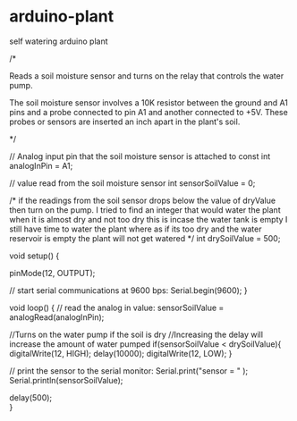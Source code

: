 arduino-plant
=============

self watering arduino plant 

/*
 
  
  Reads a soil moisture sensor and turns on the relay that controls the water pump.
  
  The soil moisture sensor involves a 10K resistor between the ground and A1 pins
  and a probe connected to pin A1 and another connected to +5V. These probes or sensors 
  are inserted an inch apart in the plant's soil.
  
 */


// Analog input pin that the soil moisture sensor is attached to
const int analogInPin = A1;  

// value read from the soil moisture sensor
int sensorSoilValue = 0; 

 /* if the readings from the soil sensor drops below the value of dryValue then turn on the pump. 
 I tried to find an integer that would water the plant when it is almost dry and not too dry this is incase the water  tank is empty 
 I still have time to water the plant where as if its too dry and the water reservoir is empty the plant will not get watered
*/
int drySoilValue = 500;   

void setup() {
  
  pinMode(12, OUTPUT);
  
  // start serial communications at 9600 bps:
  Serial.begin(9600); 
}

void loop() {
  // read the analog in value:
  sensorSoilValue = analogRead(analogInPin);                   

  //Turns on the water pump if the soil is dry
  //Increasing the delay will increase the amount of water pumped
  if(sensorSoilValue < drySoilValue){
    digitalWrite(12, HIGH);
    delay(10000);
    digitalWrite(12, LOW);
  }
    
  // print the sensor to the serial monitor:
  Serial.print("sensor = " );                       
  Serial.println(sensorSoilValue);  


  delay(500);                     
}
